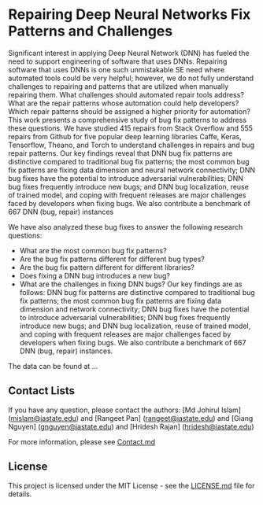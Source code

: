 # Repairing Deep Neural Networks Fix Patterns and Challenges
Significant interest in applying Deep Neural Network (DNN) has fueled the need to support engineering of software that uses DNNs. Repairing software that uses DNNs is one such unmistakable SE need where automated tools could be very helpful; however, we do not fully understand challenges to repairing and patterns that are utilized when manually repairing them. What challenges should automated repair tools address? What are the repair patterns whose automation could help developers? Which repair patterns should be assigned a higher priority for automation? This work presents a comprehensive study of bug fix patterns to address these questions. We have studied 415 repairs from Stack Overflow and 555 repairs from Github for five popular deep learning libraries Caffe, Keras, Tensorflow, Theano, and Torch to understand challenges in repairs and bug repair patterns. Our key findings reveal that DNN bug fix patterns are distinctive compared to traditional bug fix patterns; the most common bug fix patterns are fixing data dimension and neural network connectivity; DNN bug fixes have the potential to introduce adversarial vulnerabilities; DNN bug fixes frequently introduce new bugs; and DNN bug localization, reuse of trained model, and coping with frequent releases are major challenges faced by developers when fixing bugs. We also contribute a benchmark of 667 DNN (bug, repair) instances

We have also analyzed these bug fixes to answer the following research questions:
- What are the most common bug fix patterns?
- Are the bug fix patterns different for different bug types?
- Are the bug fix pattern different for different libraries?
- Does fixing a DNN bug introduces a new bug?
- What are the challenges in fixing DNN bugs?
Our key findings are as follows: DNN bug fix patterns are distinctive compared to traditional bug fix patterns; the most common bug fix
patterns are fixing data dimension and network connectivity; DNN bug fixes have the potential to introduce adversarial vulnerabilities; DNN bug fixes frequently introduce new bugs; and DNN bug localization, reuse of trained model, and coping with frequent releases are major challenges faced by developers when fixing bugs. We also contribute a benchmark of 667 DNN (bug, repair) instances.

The data can be found at ...

## Contact Lists
If you have any question, please contact the authors: [Md Johirul Islam] (mislam@iastate.edu) and [Rangeet Pan] (rangeet@iastate.edu) and [Giang Nguyen] (gnguyen@iastate.edu) and [Hridesh Rajan] (hridesh@iastate.edu)

For more information, please see [Contact.md](./CONTACT.md)

## License
This project is licensed under the MIT License - see the [LICENSE.md](./LICENSE.md) file for details.
